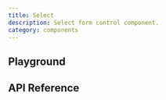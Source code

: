 ```yaml
---
title: Select
description: Select form control component.
category: components
---
```


<script lang="ts">
    import ApiReferenceComponent from '$lib/components/api-reference/ApiReferenceComponent.svelte';
    import Playground from '$lib/content/components/select/playground.svelte';
    import { selectSchema } from '$lib/content/components/select/schema.js';
</script>

## Playground

<Playground/>

## API Reference

<ApiReferenceComponent schema={selectSchema}/>
